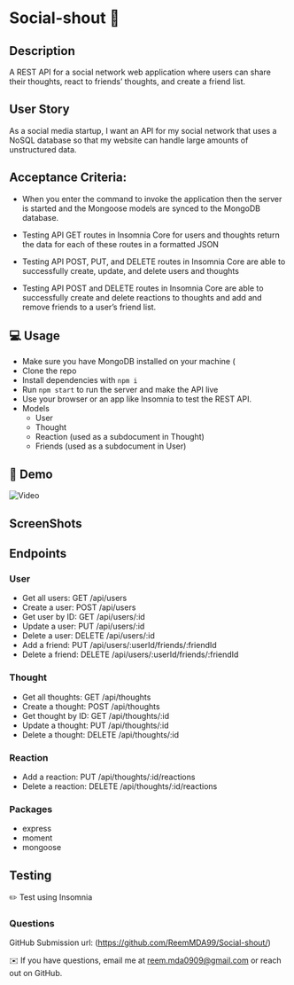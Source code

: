 # Social-shout 👋

## Description

A REST API for a social network web application where users can share their thoughts, react to friends’ thoughts, and create a friend list.

##  User Story

As a social media startup, I want an API for my social network that uses a NoSQL database so that my website can handle large amounts of unstructured data.

## Acceptance Criteria:

- When you enter the command to invoke the application then the server is started and the Mongoose models are synced to the MongoDB database.

- Testing API GET routes in Insomnia Core for users and thoughts return the data for each of these routes in a formatted JSON

- Testing API POST, PUT, and DELETE routes in Insomnia Core are able to successfully create, update, and delete users and thoughts

- Testing API POST and DELETE routes in Insomnia Core are able to successfully create and delete reactions to thoughts and add and remove friends to a user’s friend list.

## 💻 Usage

- Make sure you have MongoDB installed on your machine (
- Clone the repo
- Install dependencies with `npm i`
- Run `npm start` to run the server and make the API live
- Use your browser or an app like Insomnia to test the REST API.
- Models
    - User
    - Thought
    - Reaction (used as a subdocument in Thought)
    - Friends (used as a subdocument in User)

##  💾 Demo 

![Video](./)

## ScreenShots

## Endpoints

### User

- Get all users: GET /api/users
- Create a user: POST /api/users
- Get user by ID: GET /api/users/:id
- Update a user: PUT /api/users/:id
- Delete a user: DELETE /api/users/:id
- Add a friend: PUT /api/users/:userId/friends/:friendId
- Delete a friend: DELETE /api/users/:userId/friends/:friendId

### Thought

- Get all thoughts: GET /api/thoughts
- Create a thought: POST /api/thoughts
- Get thought by ID: GET /api/thoughts/:id
- Update a thought: PUT /api/thoughts/:id
- Delete a thought: DELETE /api/thoughts/:id

### Reaction

- Add a reaction: PUT /api/thoughts/:id/reactions
- Delete a reaction: DELETE /api/thoughts/:id/reactions

### Packages

- express
- moment
- mongoose

## Testing
✏️ Test using Insomnia

### Questions

GitHub Submission url: (https://github.com/ReemMDA99/Social-shout/)

✉️ If you have questions, email me at reem.mda0909@gmail.com or reach out on GitHub.